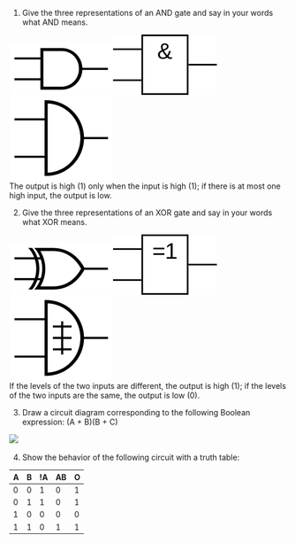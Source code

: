 1) Give the three representations of an AND gate and say in your words what AND means.   

![](images/andgate01.png)![](images/andgate02.png)![](images/andgate03.png)     
The output is high (1) only when the input is high (1); if there is at most one high input, the output is low.
   
2) Give the three representations of an XOR gate and say in your words what XOR means.    

![](images/xorgate01.png)![](images/xorgate02.png)![](images/xorgate03.png)     
If the levels of the two inputs are different, the output is high (1); if the levels of the two inputs are the same, the output is low (0).

3) Draw a circuit diagram corresponding to the following Boolean expression: (A + B)(B + C)   

![](images/(3).jpg)

4) Show the behavior of the following circuit with a truth table:   

|A|B|!A|AB|O|
|-|-|-|-|-|
|0|0|1|0|1|    
|0|1|1|0|1|    
|1|0|0|0|0|    
|1|1|0|1|1|
